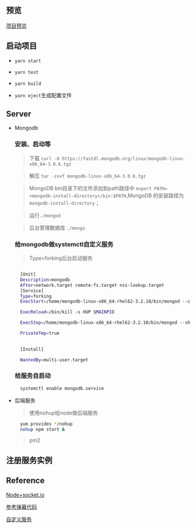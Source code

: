## 预览

[项目预览](http://47.103.206.38:8080/)

## 启动项目

 - `yarn start`


 - `yarn test`


 - `yarn build`


 - `yarn eject`生成配置文件


## Server
  
  - Mongodb

    ### 安装、启动等

        
      > 下载 `curl -O https://fastdl.mongodb.org/linux/mongodb-linux-x86_64-3.0.6.tgz `

      
      > 解压 `tar -zxvf mongodb-linux-x86_64-3.0.6.tgz`

      > MongoDB bin目录下的文件添加到path路径中 `export PATH=<mongodb-install-directory>/bin:$PATH`,MongoDB 的安装路径为
      `mongodb-install-directory`；

      > 运行`./mongod`

      > 后台管理数据库 `./mongo`

    
    ### 给mongodb做systemctl自定义服务
        
    > Type=forking后台启动服务

    ```sh

      [Unit]
      Description=mongodb
      After=network.target remote-fs.target nss-lookup.target
      [Service]
      Type=forking
      ExecStart=/home/mongodb-linux-x86_64-rhel62-3.2.10/bin/mongod --config  /home/mongodb-linux-x86_64-rhel62-3.2.10/mongodb.conf

      ExecReload=/bin/kill -s HUP $MAINPID

      ExecStop=/home/mongodb-linux-x86_64-rhel62-3.2.10/bin/mongod --shutdown --config  /home/mongodb-linux-x86_64-rhel62-3.2/mongodb.conf

      PrivateTmp=true

      
      [Install]

      WantedBy=multi-user.target

    ```


    ### 给服务自启动
    
    ```sh
      systemctl enable mongodb.service
    ```
  
  - 后端服务 

    > 使用nohup给node做后端服务

      ```sh
        yum provides */nohup
        nohup npm start &
      ```
            

    > pm2
    
  
  
      

## 注册服务实例    

## Reference

[Node+socket.io](https://blog.csdn.net/lizhipeng123321/article/details/79480835)

[参考弹幕代码](https://github.com/beautifulBoys/Bullet-Screen)

[自定义服务](https://www.jianshu.com/p/61582f4beff2)